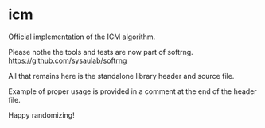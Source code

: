 # icm
Official implementation of the ICM algorithm.

Please nothe the tools and tests are now part of softrng. 
https://github.com/sysaulab/softrng

All that remains here is the standalone library header and source file. 

Example of proper usage is provided in a comment at the end of the header file.

Happy randomizing!
